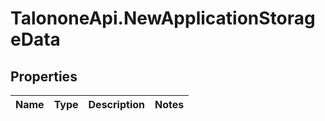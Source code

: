 # TalononeApi.NewApplicationStorageData

## Properties
Name | Type | Description | Notes
------------ | ------------- | ------------- | -------------



